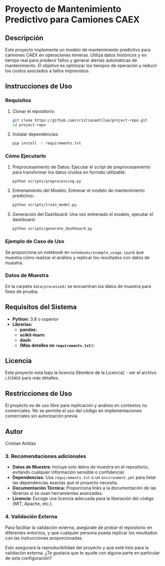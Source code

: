 # Proyecto de Mantenimiento Predictivo para Camiones CAEX

## Descripción

Este proyecto implementa un modelo de mantenimiento predictivo para camiones CAEX en operaciones mineras. Utiliza datos históricos y en tiempo real para predecir fallos y generar alertas automáticas de mantenimiento. El objetivo es optimizar los tiempos de operación y reducir los costos asociados a fallos imprevistos.

## Instrucciones de Uso

### Requisitos
1. Clonar el repositorio:
   ```bash
   git clone https://github.com/cristianantilao/project-repo.git
   cd project-repo
2. Instalar dependencias:
   ```bash
   pip install -r requirements.txt

### Cómo Ejecutarlo
1. Preprocesamiento de Datos: Ejecutar el script de preprocesamiento para transformar los datos crudos en formato utilizable:
   ```bash
   python scripts/preprocessing.py

3. Entrenamiento del Modelo: Entrenar el modelo de mantenimiento predictivo:
   ```bash
   python scripts/train_model.py

5. Generación del Dashboard: Una vez entrenado el modelo, ejecutar el dashboard:
   ```bash
   python scripts/generate_dashboard.py

### Ejemplo de Caso de Uso
Se proporciona un notebook en `notebooks/example_usage.ipynb` que muestra cómo realizar el análisis y replicar los resultados con datos de muestra.

### Datos de Muestra
En la carpeta `data/processed/` se encuentran los datos de muestra para fines de prueba.

## Requisitos del Sistema
- **Python:** 3.8 o superior
- **Librerías:**
  - **pandas:**
  - **scikit-learn:**
  - **dash:**
  - **(Más detalles en `requirements.txt)`:**


## Licencia
Este proyecto está bajo la licencia [Nombre de la Licencia] - ver el archivo `LICENSE` para más detalles.

## Restricciones de Uso
El proyecto es de uso libre para replicación y análisis en contextos no comerciales. No se permite el uso del código en implementaciones comerciales sin autorización previa.

## Autor
Cristian Antilao

### 3. Recomendaciones adicionales

- **Datos de Muestra:** Incluye solo datos de muestra en el repositorio, evitando cualquier información sensible o confidencial.
- **Dependencias:** Usa `requirements.txt` o un `environment.yml` para listar las dependencias exactas que el proyecto necesita.
- **Documentación Técnica:** Proporciona links a la documentación de las librerías si se usan herramientas avanzadas.
- **Licencia:** Escoge una licencia adecuada para la liberación del código (MIT, Apache, etc.).

### 4. Validación Externa
Para facilitar la validación externa, asegúrate de probar el repositorio en diferentes entornos, y que cualquier persona pueda replicar los resultados con las instrucciones proporcionadas.

Esto asegurará la reproducibilidad del proyecto y que esté listo para la validación externa. ¿Te gustaría que te ayude con alguna parte en particular de esta configuración?
